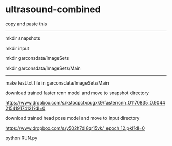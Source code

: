 # ultrasound-combined

copy and paste this

______________________________

mkdir snapshots

mkdir input

mkdir garconsdata/ImageSets

mkdir garconsdata/ImageSets/Main
______________________________

make test.txt file in garconsdata/ImageSets/Main

download trained faster rcnn model and move to snapshot directory

https://www.dropbox.com/s/kstoqpctxpugxk9/fasterrcnn_01170835_0.9044215419174121?dl=0

download trained head pose model and move to input directory

https://www.dropbox.com/s/y502h7di8qr15vk/_epoch_12.pkl?dl=0

python RUN.py
